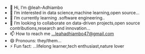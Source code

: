 - 👋 Hi, I’m @leah-Adhiambo
- 👀 I’m interested in data science,machine learning,open source...
- 🌱 I’m currently learning .software engineering..
- 💞️ I’m looking to collaborate on data-driven projects,open source contributions,research and innovation...
- 📫 How to reach me ...leahadhiambo47@gmail.com
- 😄 Pronouns: they/them...
- ⚡ Fun fact: ...lifelong learner,tech enthusiast,nature lover

<!---
leah-Adhiambo/leah-Adhiambo is a ✨ special ✨ repository because its `README.md` (this file) appears on your GitHub profile.
You can click the Preview link to take a look at your changes.
--->
